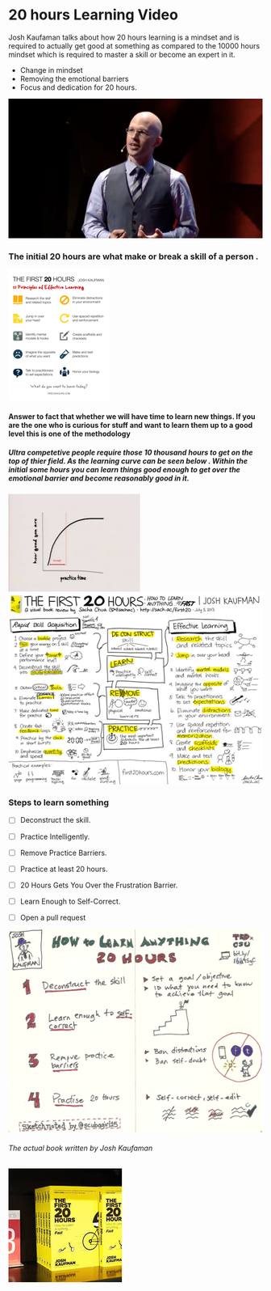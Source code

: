 # 20 hours Learning Video


Josh Kaufaman talks about how 20 hours learning is a mindset and is required to actually get good at something as compared to the 10000 hours mindset which is required to master a skill or become an expert in it.

  - Change in mindset
  - Removing the emotional barriers
  - Focus and dedication for 20 hours.

![title](img/jf.jpg)

### The initial 20 hours are what make or break a skill of a person . 

<img src="img/Method.png" />

#### Answer to fact that whether we will have time to learn new things. If you are the one who is curious for stuff and want to learn them up to a good level this is one of the methodology

##### Ultra competetive people require those 10 thousand hours to get on the top of thier field. As the learning curve can be seen below . Within the initial some hours you can learn things good enough to get over the emotional barrier and become reasonably good in it.

<img src="img/lc.jpg"/>

<img src="img/Overview.png" />

### Steps to learn something

- [ ] Deconstruct the skill.
- [ ] Practice Intelligently.
- [ ] Remove Practice Barriers. 
- [ ] Practice at least 20 hours.
- [ ] 20 Hours Gets You Over the Frustration Barrier. 
- [ ] Learn Enough to Self-Correct.
- [ ] Open a pull request


<img src="img/tm.png" />

###### The actual book written by Josh Kaufaman

<img src="img/book.jpg" />
